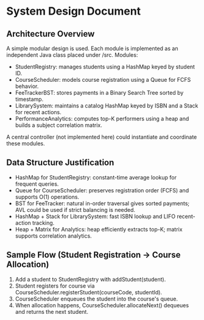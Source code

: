 # System Design Document

## Architecture Overview
A simple modular design is used. Each module is implemented as an independent
Java class placed under /src. Modules:
- StudentRegistry: manages students using a HashMap keyed by student ID.
- CourseScheduler: models course registration using a Queue for FCFS behavior.
- FeeTrackerBST: stores payments in a Binary Search Tree sorted by timestamp.
- LibrarySystem: maintains a catalog HashMap keyed by ISBN and a Stack for recent actions.
- PerformanceAnalytics: computes top-K performers using a heap and builds a subject correlation matrix.

A central controller (not implemented here) could instantiate and coordinate these modules.

## Data Structure Justification
- HashMap for StudentRegistry: constant-time average lookup for frequent queries.
- Queue for CourseScheduler: preserves registration order (FCFS) and supports O(1) operations.
- BST for FeeTracker: natural in-order traversal gives sorted payments; AVL could be used if strict balancing is needed.
- HashMap + Stack for LibrarySystem: fast ISBN lookup and LIFO recent-action tracking.
- Heap + Matrix for Analytics: heap efficiently extracts top-K; matrix supports correlation analytics.

## Sample Flow (Student Registration -> Course Allocation)
1. Add a student to StudentRegistry with addStudent(student).
2. Student registers for course via CourseScheduler.registerStudent(courseCode, studentId).
3. CourseScheduler enqueues the student into the course's queue.
4. When allocation happens, CourseScheduler.allocateNext() dequeues and returns the next student.

